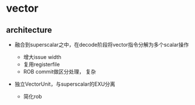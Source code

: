 # vector    

## architecture   

- 融合到superscalar之中，在decode阶段将vector指令分解为多个scalar操作
   * 增大issue width       
   * 复用registerfile     
   * ROB commit做区分处理， 复杂   

- 独立VectorUnit，与superscalar的EXU分离     
  * 简化rob  

